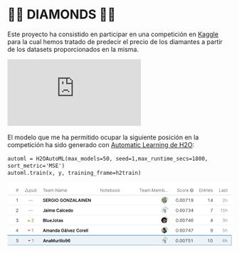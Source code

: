 # 💎💎 **DIAMONDS** 💎💎

Este proyecto ha consistido en participar en una competición en [Kaggle](https://www.kaggle.com/c/diamonds-datamad1020-rev/overview) para la cual hemos tratado de predecir el precio de los diamantes a partir de los datasets proporcionados en la misma.

![Alt](https://github.com/AnaMA96/Kaggle-Competition/blob/main/output/images/The%20Diamond%20Kaggle%20Competition.pdf)

El modelo que me ha permitido ocupar la siguiente posición en la competición ha sido generado con [Automatic Learning de H2O](https://docs.h2o.ai/h2o/latest-stable/h2o-docs/automl.html):

````
automl = H2OAutoML(max_models=50, seed=1,max_runtime_secs=1800, sort_metric='MSE')
automl.train(x, y, training_frame=h2train)
````





![Alt](https://github.com/AnaMA96/Kaggle-Competition/blob/main/output/images/Captura%20de%20pantalla%202020-12-07%20a%20las%202.17.54.png)



